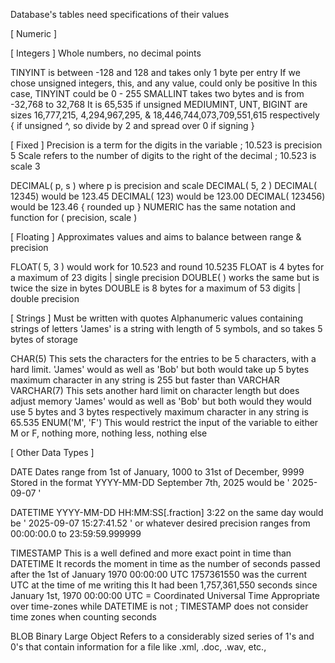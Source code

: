 Database's tables need specifications of their values

[ Numeric ]

[ Integers ]
Whole numbers, no decimal points

TINYINT is between -128 and 128 and takes only 1 byte per entry
	If we chose unsigned integers, this, and any value, could only be positive
		In this case, TINYINT could be 0 - 255
SMALLINT takes two bytes and is from -32,768 to 32,768
	It is 65,535 if unsigned
MEDIUMINT, UNT, BIGINT are sizes 16,777,215, 4,294,967,295, & 18,446,744,073,709,551,615 respectively
		{ if unsigned ^, so divide by 2 and spread over 0 if signing }

[ Fixed ]
Precision is a term for the digits in the variable ; 10.523 is precision 5
Scale refers to the number of digits to the right of the decimal ; 10.523 is scale 3

DECIMAL( p, s ) where p is precision and scale
	DECIMAL( 5, 2 )
		DECIMAL( 12345) would be 123.45
			DECIMAL( 123) would be 123.00
				DECIMAL( 123456) would be 123.46 { rounded up }
	NUMERIC has the same notation and function for ( precision, scale )

[ Floating ]
Approximates values and aims to balance between range & precision

FLOAT( 5, 3 ) would work for 10.523 and round 10.5235
	FLOAT is 4 bytes for a maximum of 23 digits | single precision
DOUBLE( ) works the same but is twice the size in bytes
	DOUBLE is 8 bytes for a maximum of 53 digits | double precision


[ Strings ]
Must be written with quotes 
Alphanumeric values containing strings of letters
	'James' is a string with length of 5 symbols, and so takes 5 bytes of storage
	
CHAR(5) 
	This sets the characters for the entries to be 5 characters, with a hard limit. 
		'James' would as well as 'Bob' but both would take up 5 bytes
			maximum character in any string is 255 but faster than VARCHAR
VARCHAR(7)
	This sets another hard limit on character length but does adjust memory
		'James' would as well as 'Bob' but both would they would use 5 bytes and 3 bytes respectively
			maximum character in any string is 65.535
ENUM('M', 'F')
	This would restrict the input of the variable to either M or F, nothing more, nothing less, nothing else

[ Other Data Types ]

DATE
	Dates range from 1st of January, 1000 to 31st of December, 9999
		Stored in the format YYYY-MM-DD
		September 7th, 2025 would be ' 2025-09-07 '

DATETIME
	YYYY-MM-DD HH:MM:SS[.fraction]
		3:22 on the same day would be ' 2025-09-07 15:27:41.52 ' or whatever desired precision
			ranges from 00:00:00.0 to 23:59:59.999999

TIMESTAMP
	This is a well defined and more exact point in time than DATETIME
		It records the moment in time as the number of seconds passed after the 1st of January 1970 00:00:00 UTC
			1757361550 was the current UTC at the time of me writing this
				It had been 1,757,361,550 seconds since January 1st, 1970 00:00:00
			UTC = Coordinated Universal Time
			Appropriate over time-zones while DATETIME is not ; TIMESTAMP does not consider time zones when counting seconds

BLOB
Binary Large Object
	Refers to a considerably sized series of 1's and 0's that contain information for a file like .xml, .doc, .wav, etc.,